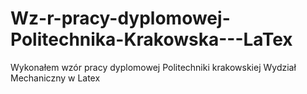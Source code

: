# Wz-r-pracy-dyplomowej-Politechnika-Krakowska---LaTex
Wykonałem wzór pracy dyplomowej Politechniki krakowskiej Wydział Mechaniczny w Latex 
